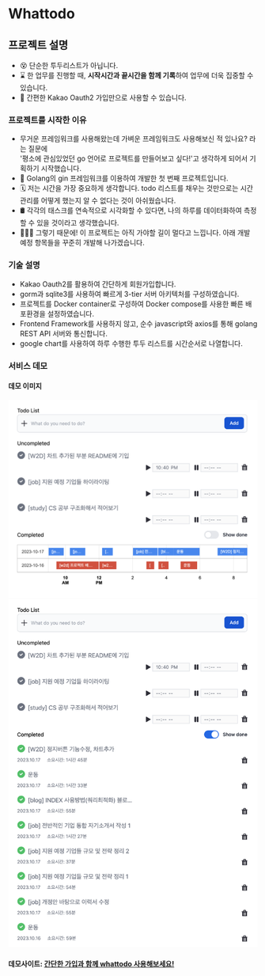 # Whattodo
## 프로젝트 설명
- 😵 단순한 투두리스트가 아닙니다.
- ⌛️ 한 업무를 진행할 때, **시작시간과 끝시간을 함께 기록**하여 업무에 더욱 집중할 수 있습니다.
- 🥥 간편한 Kakao Oauth2 가입만으로 사용할 수 있습니다.

### 프로젝트를 시작한 이유
- 무거운 프레임워크를 사용해왔는데 가벼운 프레임워크도 사용해보신 적 있나요? 라는 질문에  
  '평소에 관심있었던 go 언어로 프로젝트를 만들어보고 싶다!'고 생각하게 되어서 기획하기 시작했습니다.
- 🦔 Golang의 gin 프레임워크를 이용하여 개발한 첫 번째 프로젝트입니다.
- 🗓 저는 시간을 가장 중요하게 생각합니다. todo 리스트를 채우는 것만으로는 시간관리를 어떻게 했는지 알 수 없다는 것이 아쉬웠습니다.
- 🛢 각각의 태스크를 연속적으로 시각화할 수 있다면, 나의 하루를 데이터화하여 측정할 수 있을 것이라고 생각했습니다.
- 🏃🏻‍♂️ 그렇기 때문에! 이 프로젝트는 아직 가야할 길이 멀다고 느낍니다. 아래 개발 예정 항목들을 꾸준히 개발해 나가겠습니다.

### 기술 설명
- Kakao Oauth2를 활용하여 간단하게 회원가입합니다.
- gorm과 sqlite3를 사용하여 빠르게 3-tier 서버 아키텍처를 구성하였습니다.
- 프로젝트를 Docker container로 구성하여 Docker compose를 사용한 빠른 배포환경을 설정하였습니다.
- Frontend Framework를 사용하지 않고, 순수 javascript와 axios를 통해 golang REST API 서버와 통신합니다.
- google chart를 사용하여 하루 수행한 투두 리스트를 시간순서로 나열합니다.

### 서비스 데모
#### 데모 이미지
![service-demo-1](docs/images/w2d-demo-1.png)
![service-demo-2](docs/images/w2d-demo-2.png)
#### 데모사이트: [간단한 가입과 함께 whattodo 사용해보세요!](http://www.devyam.net:8080/)
